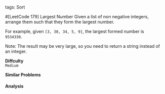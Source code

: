 tags: Sort

#[LeetCode 179] Largest Number
Given a list of non negative integers, arrange them such that they form the largest number.

For example, given `[3, 30, 34, 5, 9]`, the largest formed number is `9534330`.

Note: The result may be very large, so you need to return a string instead of an integer.


**Diffculty**  
`Medium`

**Similar Problems**  

#### Analysis